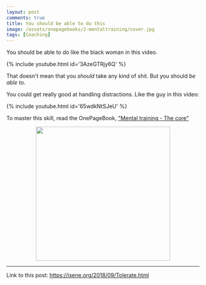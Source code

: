 ```yaml
---
layout: post
comments: true
title: You should be able to do this
image: /assets/onepagebooks/2-mentaltraining/cover.jpg
tags: [Coaching]
---
```


You should be able to do like the black woman in this video.

{% include youtube.html id='3AzeGTRjy6Q' %}

That doesn't mean that you <i>should</i> take any kind of shit. But you should <i>be able to</i>.

You could get really good at handling distractions. Like the guy in this video:

{% include youtube.html id='65wdkNtSJeU' %}

To master this skill, read the OnePageBook, ["Mental training - The core"](https://isene.org/onepagebooks/#1pb-2-mental-training---the-core)

<center><img src="https://isene.org/assets/onepagebooks/2-mentaltraining/cover.jpg" width="350" /></center>

---
Link to this post: <https://isene.org/2018/09/Tolerate.html>
